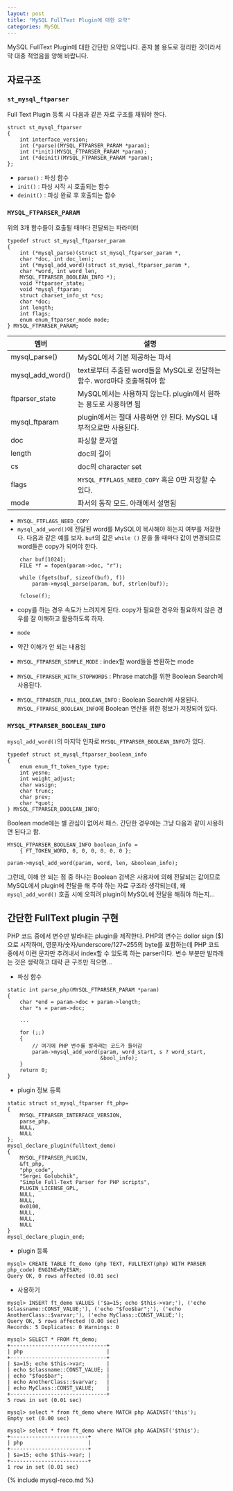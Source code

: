 ```yaml
---
layout: post
title: "MySQL FullText Plugin에 대한 요약"
categories: MySQL
---
```


MySQL FullText Plugin에 대한 간단한 요약입니다. 혼자 볼 용도로 정리한 것이라서 막 대충 적었음을 양해 바랍니다.

## 자료구조

### `st_mysql_ftparser`

Full Text Plugin 등록 시 다음과 같은 자료 구조를 채워야 한다.

```
struct st_mysql_ftparser
{
    int interface_version;
    int (*parse)(MYSQL_FTPARSER_PARAM *param);
    int (*init)(MYSQL_FTPARSER_PARAM *param);
    int (*deinit)(MYSQL_FTPARSER_PARAM *param);
};
```

* `parse()` : 파싱 함수
* `init()` : 파싱 시작 시 호출되는 함수
* `deinit()` : 파싱 완료 후 호출되는 함수

### `MYSQL_FTPARSER_PARAM`

위의 3개 함수들이 호출될 때마다 전달되는 파라미터

```
typedef struct st_mysql_ftparser_param
{
    int (*mysql_parse)(struct st_mysql_ftparser_param *,
    char *doc, int doc_len);
    int (*mysql_add_word)(struct st_mysql_ftparser_param *,
    char *word, int word_len,
    MYSQL_FTPARSER_BOOLEAN_INFO *);
    void *ftparser_state;
    void *mysql_ftparam;
    struct charset_info_st *cs;
    char *doc;
    int length;
    int flags;
    enum enum_ftparser_mode mode;
} MYSQL_FTPARSER_PARAM;
```

|멤버|설명|
|----|----|
|mysql_parse()   |MySQL에서 기본 제공하는 파서|
|mysql_add_word()|text로부터 추출된 word들을 MySQL로 전달하는 함수. word마다 호출해줘야 함|
|ftparser_state  |MySQL에서는 사용하지 않는다. plugin에서 원하는 용도로 사용하면 됨|
|mysql_ftparam   |plugin에서는 절대 사용하면 안 된다. MySQL 내부적으로만 사용된다.|
|doc             |파싱할 문자열|
|length          |doc의 길이|
|cs              |doc의 character set|
|flags           |`MYSQL_FTFLAGS_NEED_COPY` 혹은 0만 저장할 수 있다.|
|mode            |파서의 동작 모드. 아래에서 설명됨|

* `MYSQL_FTFLAGS_NEED_COPY`
 * `mysql_add_word()`에 전달된 word를 MySQL이 복사해야 하는지 여부를 저장한다. 다음과 같은 예를 보자. `buf`의 값은 `while ()` 문을 돌 때마다 값이 변경되므로 word들은 copy가 되어야 한다.

```
    char buf[1024];
    FILE *f = fopen(param->doc, "r");

    while (fgets(buf, sizeof(buf), f))
        param->mysql_parse(param, buf, strlen(buf));

    fclose(f);
```

 * copy를 하는 경우 속도가 느려지게 된다. copy가 필요한 경우와 필요하지 않은 경우를 잘 이해하고 활용하도록 하자.

* `mode`
 * 약간 이해가 안 되는 내용임
 * `MYSQL_FTPARSER_SIMPLE_MODE` : index할 word들을 반환하는 mode
 * `MYSQL_FTPARSER_WITH_STOPWORDS` : Phrase match를 위한 Boolean Search에 사용된다.
 * `MYSQL_FTPARSER_FULL_BOOLEAN_INFO` : Boolean Search에 사용된다. `MYSQL_FTPARSE_BOOLEAN_INFO`에 Boolean 연산을 위한 정보가 저장되어 있다.

### `MYSQL_FTPARSER_BOOLEAN_INFO`

`mysql_add_word()`의 마지막 인자로 `MYSQL_FTPARSER_BOOLEAN_INFO`가 있다.

```
typedef struct st_mysql_ftparser_boolean_info
{
    enum enum_ft_token_type type;
    int yesno;
    int weight_adjust;
    char wasign;
    char trunc;
    char prev;
    char *quot;
} MYSQL_FTPARSER_BOOLEAN_INFO;
```

Boolean mode에는 별 관심이 없어서 패스. 간단한 경우에는 그냥 다음과 같이 사용하면 된다고 함.

```
MYSQL_FTPARSER_BOOLEAN_INFO boolean_info =
    { FT_TOKEN_WORD, 0, 0, 0, 0, 0, 0 };

param->mysql_add_word(param, word, len, &boolean_info);
```

그런데, 이해 안 되는 점 중 하나는 Boolean 검색은 사용자에 의해 전달되는 값이므로 MySQL에서 plugin에 전달을 해 주야 하는 자료 구조라 생각되는데, 왜 `mysql_add_word()` 호출 시에 오히려 plugin이 MySQL에 전달을 해줘야 하는지...

## 간단한 FullText plugin 구현

PHP 코드 중에서 변수만 발라내는 plugin을 제작한다. PHP의 변수는 dollor sign ($)으로 시작하며, 영문자/숫자/underscore/127~255의 byte를 포함하는데 PHP 코드 중에서 이런 문자만 추려내서 index할 수 있도록 하는 parser이다. 변수 부분만 발라래는 것은 생략하고 대략 큰 구조만 적으면...

* 파싱 함수

```
static int parse_php(MYSQL_FTPARSER_PARAM *param)
{
    char *end = param->doc + param->length;
    char *s = param->doc;

    ...

    for (;;)
    {
        // 여기에 PHP 변수를 발라래는 코드가 들어감
        param->mysql_add_word(param, word_start, s ? word_start,
                              &bool_info);
    }
    return 0;
}
```

* plugin 정보 등록

```
static struct st_mysql_ftparser ft_php=
{
    MYSQL_FTPARSER_INTERFACE_VERSION,
    parse_php,
    NULL,
    NULL
};
mysql_declare_plugin(fulltext_demo)
{
    MYSQL_FTPARSER_PLUGIN,
    &ft_php,
    "php_code",
    "Sergei Golubchik",
    "Simple Full-Text Parser for PHP scripts",
    PLUGIN_LICENSE_GPL,
    NULL,
    NULL,
    0x0100,
    NULL,
    NULL,
    NULL
}
mysql_declare_plugin_end;
```

* plugin 등록

```
mysql> CREATE TABLE ft_demo (php TEXT, FULLTEXT(php) WITH PARSER php_code) ENGINE=MyISAM;
Query OK, 0 rows affected (0.01 sec)
```

* 사용하기

```
mysql> INSERT ft_demo VALUES ('$a=15; echo $this->var;'), ('echo $classname::CONST_VALUE;'), ('echo "$foo$bar";'), ('echo AnotherClass::$varvar;'), ('echo MyClass::CONST_VALUE;');
Query OK, 5 rows affected (0.00 sec)
Records: 5 Duplicates: 0 Warnings: 0

mysql> SELECT * FROM ft_demo;
+-------------------------------+
| php                           |
+-------------------------------+
| $a=15; echo $this->var;       |
| echo $classname::CONST_VALUE; |
| echo "$foo$bar";              |
| echo AnotherClass::$varvar;   |
| echo MyClass::CONST_VALUE;    |
+-------------------------------+
5 rows in set (0.01 sec)

mysql> select * from ft_demo where MATCH php AGAINST('this');
Empty set (0.00 sec)

mysql> select * from ft_demo where MATCH php AGAINST('$this');
+-------------------------+
| php                     |
+-------------------------+
| $a=15; echo $this->var; |
+-------------------------+
1 row in set (0.01 sec)
```

{% include mysql-reco.md %}
